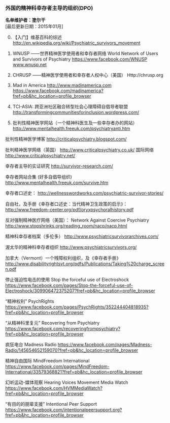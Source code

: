 
### 外国的精神科幸存者主导的组织(DPO)

**名单维护者：塗尔干**  
[最后更新日期：2015年01月]


0. 【入门】维基百科的综述
http://en.wikipedia.org/wiki/Psychiatric_survivors_movement

1. WNUSP
——世界精神医学使用者和幸存者网络
World Network of Users and Survivors of Psychiatry
https://www.facebook.com/WNUSP
www.wnusp.net

2. CHRUSP
——精神医学使用者和幸存者人权中心（美国）
Http://chrusp.org

3. Mad in America
http://www.madinamerica.com
https://www.facebook.com/madinamerica?fref=pb&hc_location=profile_browser


4. TCI-ASIA: 跨亚洲社区融合转型社会心理障碍自倡导者联盟
http://transformingcommunitiesforinclusion.wordpress.com/


5. 批判性精神医学网站（一个精神科医生及一些幸存者办的网站）
http://www.mentalhealth.freeuk.com/psychiatryanti.htm
 
 
批判性精神医学博客
http://criticalpsychiatry.blogspot.com/
 
 
批判精神医学网络（英国）
http://www.criticalpsychiatry.co.uk/
国际网络
http://www.criticalpsychiatry.net/
 
 
幸存者主导的实证研究
http://survivor-research.com/

 
幸存者网站合集 (好多自倡导组织)
http://www.mentalhealth.freeuk.com/survive.htm
 

幸存者口述史：
http://wellnesswordworks.com/psychiatric-survivor-stories/
 

自由社，及手册《幸存者口述史：当代精神卫生政策的启示》：
http://www.freedom-center.org/pdf/oryxpsychoralhistory.pdf
 
 
反对强制精神医疗网络（美国）：
Network Against Coercive Psychiatry
http://www.stopshrinks.org/reading_room/nacp/nacp.html
 
 
精神科幸存者档案（多伦多）
http://www.psychiatricsurvivorarchives.com/
 
渥太华的精神科幸存者组织
http://www.psychiatricsurvivors.org/
 
加拿大（Vermont）一个残障权利组织，及《幸存者手册》
http://www.disabilityrightsvt.org/pdfs/Publications/Taking%20charge_screen.pdf
 

 
停止强迫性电击的使用
Stop the forceful use of Electroshock
https://www.facebook.com/pages/Stop-the-forceful-use-of-Electroshock/309906472375207?fref=pb&hc_location=profile_browser
 
 
“精神权利”
PsychRights
https://www.facebook.com/pages/PsychRights/352244404818935?fref=pb&hc_location=profile_browser

 
“从精神科里复元”
Recovering from Psychiatry
https://www.facebook.com/recoveringfrompsychiatry?fref=pb&hc_location=profile_browser

 
疯狂电台
Madness Radio
https://www.facebook.com/pages/Madness-Radio/145654652159070?fref=pb&hc_location=profile_browser
 
 
精神自由国际
MindFreedom International
https://www.facebook.com/pages/MindFreedom-International/33579368821?fref=pb&hc_location=profile_browser
 
 
幻听运动-媒体观察
Hearing Voices Movement Media Watch
https://www.facebook.com/HVMMediaWatch?fref=pb&hc_location=profile_browser
 
 
“有目的的朋辈支援”
Intentional Peer Support
https://www.facebook.com/intentionalpeersupport.org?fref=pb&hc_location=profile_browser
